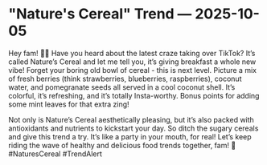 # "Nature's Cereal" Trend — 2025-10-05

Hey fam! 🌿🍓 Have you heard about the latest craze taking over TikTok? It’s called Nature’s Cereal and let me tell you, it’s giving breakfast a whole new vibe! Forget your boring old bowl of cereal - this is next level. Picture a mix of fresh berries (think strawberries, blueberries, raspberries), coconut water, and pomegranate seeds all served in a cool coconut shell. It’s colorful, it’s refreshing, and it’s totally Insta-worthy. Bonus points for adding some mint leaves for that extra zing!

Not only is Nature’s Cereal aesthetically pleasing, but it’s also packed with antioxidants and nutrients to kickstart your day. So ditch the sugary cereals and give this trend a try. It’s like a party in your mouth, for real! Let’s keep riding the wave of healthy and delicious food trends together, fam! 🌟 #NaturesCereal #TrendAlert